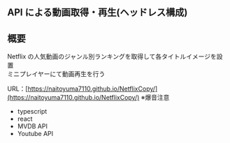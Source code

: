 ## API による動画取得・再生(ヘッドレス構成)

## 概要

Netflix の人気動画のジャンル別ランキングを取得して各タイトルイメージを設置  
ミニプレイヤーにて動画再生を行う

URL：[https://naitoyuma7110.github.io/NetflixCopy/](https://naitoyuma7110.github.io/NetflixCopy/)
※爆音注意

- typescript
- react
- MVDB API
- Youtube API

